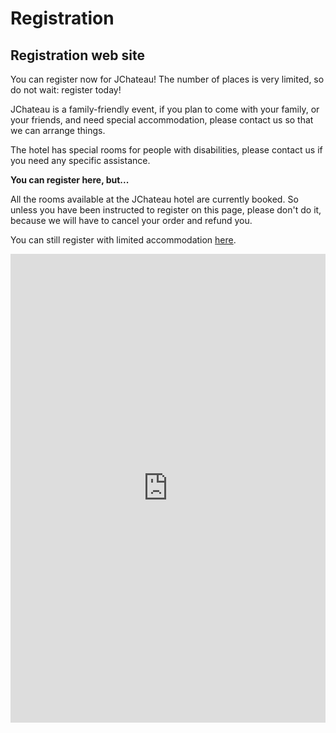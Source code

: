 # Registration

<!-- MACRO{snippet|debug=false|ignoreDownloadError=false|verbatim=false|file=src/site/resources/fragments/breadcrum.snippet.html} -->

## Registration web site

You can register now for JChateau! The number of places is very limited, so do not wait: register today!

JChateau is a family-friendly event, if you plan to come with your family, or your friends, and need special accommodation, please contact us so that we can arrange things.

The hotel has special rooms for people with disabilities, please contact us if you need any specific assistance.

__You can register here, but...__

All the rooms available at the JChateau hotel are currently booked. So unless you have been instructed to register on this page, please don't do it, because we will have to cancel your order and refund you. 

You can still register with limited accommodation [here](registrationinfo.md).

<iframe id="haWidget" allowtransparency="true" scrolling="auto" src="https://www.helloasso.com/associations/bjpc/evenements/jchateau-2025-private/widget" style="width: 100%; height: 750px; border: none;"></iframe>